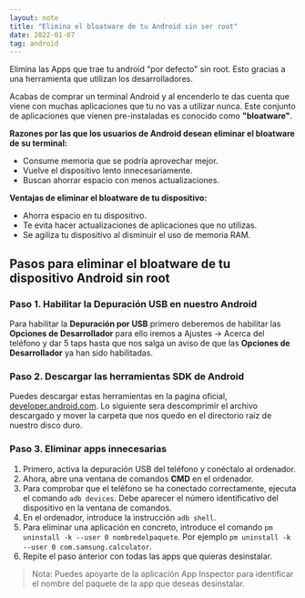 ```yaml
---
layout: note
title: "Elimina el bloatware de tu Android sin ser root"
date: 2022-01-07
tag: android
---
```


Elimina las Apps que trae tu android "por defecto" sin root. Esto gracias a una herramienta que utilizan los desarrolladores.

Acabas de comprar un terminal Android y al encenderlo te das cuenta que viene con muchas aplicaciones que tu no vas a utilizar nunca. Este conjunto de aplicaciones que vienen pre-instaladas es conocido como **"bloatware"**.

**Razones por las que los usuarios de Android desean eliminar el bloatware de su terminal:**
- Consume memoria que se podría aprovechar mejor.
- Vuelve el dispositivo lento innecesariamente.
- Buscan ahorrar espacio con menos actualizaciones.

**Ventajas de eliminar el bloatware de tu dispositivo:**
- Ahorra espacio en tu dispositivo.
- Te evita hacer actualizaciones de aplicaciones que no utilizas.
- Se agiliza tu dispositivo al disminuir el uso de memoria RAM.

## Pasos para eliminar el bloatware de tu dispositivo Android sin root

### Paso 1. Habilitar la Depuración USB en nuestro Android

Para habilitar la **Depuración por USB** primero deberemos de habilitar las **Opciones de Desarrollador** para ello iremos a Ajustes → Acerca del teléfono y dar 5 taps hasta que nos salga un aviso de que las **Opciones de Desarrollador** ya han sido habilitadas.

### Paso 2. Descargar las herramientas SDK de Android

Puedes descargar estas herramientas en la pagina oficial, [developer.android.com](https://developer.android.com/studio/releases/platform-tools).
Lo siguiente sera descomprimir el archivo descargado y mover la carpeta que nos quedo en el directorio raíz de nuestro disco duro.

### Paso 3. Eliminar apps innecesarias

1. Primero, activa la depuración USB del teléfono y conéctalo al ordenador.
2. Ahora, abre una ventana de comandos **CMD** en el ordenador.
3. Para comprobar que el teléfono se ha conectado correctamente, ejecuta el comando `adb devices`. Debe aparecer el número identificativo del dispositivo en la ventana de comandos.
4. En el ordenador, introduce la instrucción `adb shell`.
5. Para eliminar una aplicación en concreto, introduce el comando `pm uninstall -k --user 0 nombredelpaquete`. Por ejemplo `pm uninstall -k --user 0 com.samsung.calculator`.
6. Repite el paso anterior con todas las apps que quieras desinstalar.

> Nota: Puedes apoyarte de la aplicación App Inspector para identificar el nombre del paquete de la app que deseas desinstalar.